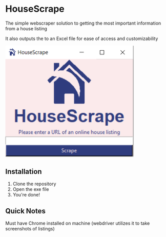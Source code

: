# HouseScrape
The simple webscraper solution to getting the most important information from a house listing

It also outputs the to an Excel file for ease of access and customizability


<p align='left'>
<img src='./resources/screenshot_UI.PNG' width='400'>
</p>


## Installation
1. Clone the repository
2. Open the exe file
3. You're done!

## Quick Notes
Must have Chrome installed on machine (webdriver utilizes it to take screenshots of listings)
